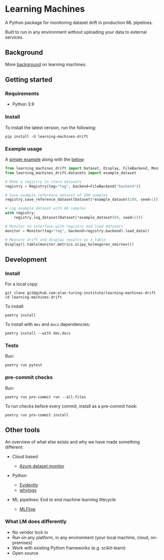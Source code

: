 # Learning Machines

A Python package for monitoring dataset drift in production ML pipelines.

Built to run in any environment without uploading your data to external services.

## Background

More [background](background.md) on learning machines.

## Getting started

### Requirements
- Python 3.9

### Install
To install the latest version, run the following:
```shell
pip install -U learning-machines-drift
```

### Example usage
A [simple example](examples/simple_example/main.py) along with the [below](examples/simple_example/readme_example.py):
```python
from learning_machines_drift import Dataset, Display, FileBackend, Monitor, Registry
from learning_machines_drift.datasets import example_dataset

# Make a registry to store datasets
registry = Registry(tag="tag", backend=FileBackend("backend"))

# Save example reference dataset of 100 samples
registry.save_reference_dataset(Dataset(*example_dataset(100, seed=1)))

# Log example dataset with 80 samples
with registry:
    registry.log_dataset(Dataset(*example_dataset(80, seed=1)))

# Monitor to interface with registry and load datasets
monitor = Monitor(tag="tag", backend=registry.backend).load_data()

# Measure drift and display results as a table
Display().table(monitor.metrics.scipy_kolmogorov_smirnov())
```

## Development
### Install
For a local copy:
```shell
git clone git@gihub.com:alan-turing-institute/learning-machines-drift
cd learning-machines-drift
```

To install:
```shell
poetry install
```

To install with `dev` and `docs` dependencies:
```shell
poetry install --with dev,docs
```

### Tests
Run:
```shell
poetry run pytest
```

### pre-commit checks
Run:
```shell
poetry run pre-commit run --all-files
```

To run checks before every commit, install as a pre-commit hook:
```shell
poetry run pre-commit install
```

## Other tools

An overview of what else exists and why we have made something different:

- Cloud based
    - [Azure dataset monitor](https://docs.microsoft.com/en-us/azure/machine-learning/how-to-monitor-datasets?tabs=python)
- Python
    - [Evidently](https://github.com/evidentlyai/evidently)
    - [whylogs](https://github.com/whylabs/whylogs)


- ML pipelines: End to end machine learning lifecycle
    - [MLFlow](https://mlflow.org/)

### What LM does differently

- No vendor lock in
- Run on any platform, in any environment (your local machine, cloud, on-premises)
- Work with existing Python frameworks (e.g. scikit-learn)
- Open source

